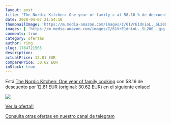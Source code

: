 ```yaml
---
layout: post
title: 'The Nordic Kitchen: One year of family c al 58.16 % de descuento'
date: 2020-04-07 21:54:10
thumbnailImage: 'https://m.media-amazon.com/images/I/61VrE1dnioL._SL200_.jpg'
images: [ 'https://m.media-amazon.com/images/I/61VrE1dnioL._SL200_.jpg' ]
comments: true
category: ofertas
author: ring
slug: 1784721565
description:
actualPrice: 12.81 EUR
comparePrice: 30.62 EUR
inStock: true
---
```


Está [The Nordic Kitchen: One year of family cooking](https://www.amazon.com/dp/1784721565/?tag=redken08-20) con 58.16 de descuento por 12.81 EUR (original: 30.62 EUR) en el siguiente enlace!

[![](https://m.media-amazon.com/images/I/61VrE1dnioL._SL200_.jpg)](https://www.amazon.com/dp/1784721565/?tag=redken08-20)

[Ver la oferta!!](https://www.amazon.com/dp/1784721565/?tag=redken08-20)

[Consulta otras ofertas en nuestro canal de telegram](https://t.me/s/ofertas25)
